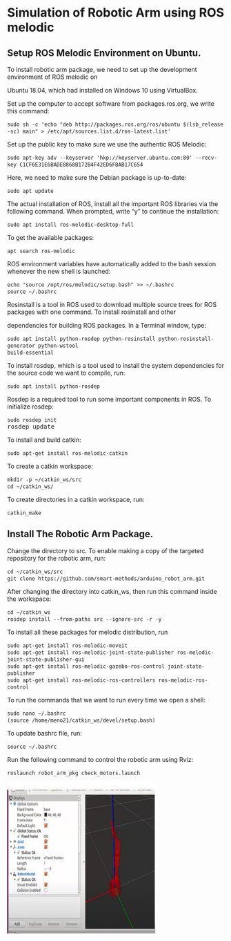 <h1>Simulation of Robotic Arm using ROS melodic</h1>


<h2>Setup ROS Melodic Environment on Ubuntu.</h2>
<p>To install robotic arm package, we need to set up the development environment of ROS melodic on</p> 
<p>Ubuntu 18.04, which had installed on Windows 10 using VirtualBox.<p>
 <p> Set up the computer to accept software from packages.ros.org, we write this command:</p>
<div class="snippet-clipboard-content position-relative" data-snippet-clipboard-copy-content="  Number of colours/ shades = 2^bpp where bpp represents bits per pixel.
"><pre><code>sudo sh -c 'echo "deb http://packages.ros.org/ros/ubuntu $(lsb_release -sc) main" > /etc/apt/sources.list.d/ros-latest.list'</code></pre></div>
<p> Set up the public key to make sure we use the authentic ROS Melodic: </p>
<div class="snippet-clipboard-content position-relative" data-snippet-clipboard-copy-content="  Number of colours/ shades = 2^bpp where bpp represents bits per pixel.
"><pre><code>sudo apt-key adv --keyserver 'hkp://keyserver.ubuntu.com:80' --recv-key C1CF6E31E6BADE8868B172B4F42ED6FBAB17C654</code></pre></div>
<p> Here, we need to make sure the Debian package is up-to-date:</p>
<div class="snippet-clipboard-content position-relative" data-snippet-clipboard-copy-content="  Number of colours/ shades = 2^bpp where bpp represents bits per pixel.
"><pre><code>sudo apt update</code></pre></div>
<p> The actual installation of ROS, install all the important ROS libraries via the following command. When prompted, write “y” to continue the installation:</p>
<div class="snippet-clipboard-content position-relative" data-snippet-clipboard-copy-content="  Number of colours/ shades = 2^bpp where bpp represents bits per pixel.
"><pre><code>sudo apt install ros-melodic-desktop-full</code></pre></div>
<p> To get the available packages:</p>
<div class="snippet-clipboard-content position-relative" data-snippet-clipboard-copy-content="  Number of colours/ shades = 2^bpp where bpp represents bits per pixel.
"><pre><code>apt search ros-melodic</code></pre></div>
<p> ROS environment variables have automatically added to the bash session whenever the new shell is launched:</p>
<div class="snippet-clipboard-content position-relative" data-snippet-clipboard-copy-content="  Number of colours/ shades = 2^bpp where bpp represents bits per pixel.
"><pre><code>echo "source /opt/ros/melodic/setup.bash" >> ~/.bashrc
source ~/.bashrc </code></pre></div>
<p> Rosinstall is a tool in ROS used to download multiple source trees for ROS packages with one command. To install rosinstall and other</p>
<p> dependencies for building ROS packages. In a Terminal window, type:</p>
<div class="snippet-clipboard-content position-relative" data-snippet-clipboard-copy-content="  Number of colours/ shades = 2^bpp where bpp represents bits per pixel.
"><pre><code>sudo apt install python-rosdep python-rosinstall python-rosinstall-generator python-wstool
build-essential</code></pre></div>
<p> To install rosdep, which is a tool used to install the system dependencies for the source code we want to compile, run:</p>
<div class="snippet-clipboard-content position-relative" data-snippet-clipboard-copy-content="  Number of colours/ shades = 2^bpp where bpp represents bits per pixel.
"><pre><code>sudo apt install python-rosdep</code></pre></div>
<p> Rosdep is a required tool to run some important components in ROS. To initialize rosdep:</p>
<div class="snippet-clipboard-content position-relative" data-snippet-clipboard-copy-content="  Number of colours/ shades = 2^bpp where bpp represents bits per pixel.
"><pre><code>sudo rosdep init</code>
rosdep update</pre></div>
<p> To install and build catkin: </p>
<div class="snippet-clipboard-content position-relative" data-snippet-clipboard-copy-content="  Number of colours/ shades = 2^bpp where bpp represents bits per pixel.
"><pre><code>sudo apt-get install ros-melodic-catkin</code></pre></div>
<p> To create a catkin workspace: </p>
<div class="snippet-clipboard-content position-relative" data-snippet-clipboard-copy-content="  Number of colours/ shades = 2^bpp where bpp represents bits per pixel.
"><pre><code>mkdir -p ~/catkin_ws/src
cd ~/catkin_ws/</code></pre></div>
<p> To create directories in a catkin workspace, run:</p>
<div class="snippet-clipboard-content position-relative" data-snippet-clipboard-copy-content="  Number of colours/ shades = 2^bpp where bpp represents bits per pixel.
"><pre><code>catkin_make</code></pre></div>
<h2>Install The Robotic Arm Package.</h2>
<p> Change the directory to src. To enable making a copy of the targeted repository for the robotic arm, run:</p>
<div class="snippet-clipboard-content position-relative" data-snippet-clipboard-copy-content="  Number of colours/ shades = 2^bpp where bpp represents bits per pixel.
"><pre><code>cd ~/catkin_ws/src
git clone https://github.com/smart-methods/arduino_robot_arm.git</code></pre></div>
<p> After changing the directory into catkin_ws, then run this command inside the workspace:</p>
<div class="snippet-clipboard-content position-relative" data-snippet-clipboard-copy-content="  Number of colours/ shades = 2^bpp where bpp represents bits per pixel.
"><pre><code>cd ~/catkin_ws
rosdep install --from-paths src --ignore-src -r -y</code></pre></div>
<p> To install all these packages for melodic distribution, run</p>
<div class="snippet-clipboard-content position-relative" data-snippet-clipboard-copy-content="  Number of colours/ shades = 2^bpp where bpp represents bits per pixel.
"><pre><code>sudo apt-get install ros-melodic-moveit
sudo apt-get install ros-melodic-joint-state-publisher ros-melodic-joint-state-publisher-gui
sudo apt-get install ros-melodic-gazebo-ros-control joint-state-publisher
sudo apt-get install ros-melodic-ros-controllers ros-melodic-ros-control</code></pre></div>
<p> To run the commands that we want to run every time we open a shell:</p>
<div class="snippet-clipboard-content position-relative" data-snippet-clipboard-copy-content="  Number of colours/ shades = 2^bpp where bpp represents bits per pixel.
"><pre><code>sudo nano ~/.bashrc
(source /home/meno21/catkin_ws/devel/setup.bash)</code></pre></div>
<p> To update bashrc file, run: </p>
<div class="snippet-clipboard-content position-relative" data-snippet-clipboard-copy-content="  Number of colours/ shades = 2^bpp where bpp represents bits per pixel.
"><pre><code>source ~/.bashrc</code></pre></div>
<p> Run the following command to control the robotic arm using Rviz:</p>
<div class="snippet-clipboard-content position-relative" data-snippet-clipboard-copy-content="  Number of colours/ shades = 2^bpp where bpp represents bits per pixel.
"><pre><code>roslaunch robot_arm_pkg check_motors.launch</code></pre></div>
<img src="/Images/robot_arm.png" width="350" height="350">
